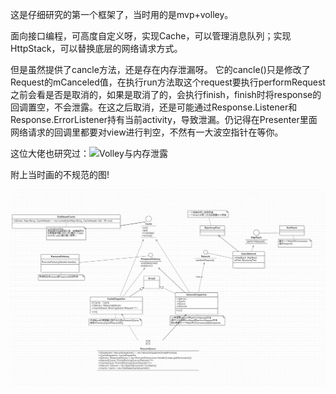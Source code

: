 这是仔细研究的第一个框架了，当时用的是mvp+volley。

面向接口编程，可高度自定义呀，实现Cache，可以管理消息队列；实现HttpStack，可以替换底层的网络请求方式。

但是虽然提供了cancle方法，还是存在内存泄漏呀。
它的cancle()只是修改了Request的mCanceled值，在执行run方法取这个request要执行performRequest之前会看是否是取消的，如果是取消了的，会执行finish，finish时将response的回调置空，不会泄露。在这之后取消，还是可能通过Response.Listener和Response.ErrorListener持有当前activity，导致泄漏。仍记得在Presenter里面网络请求的回调里都要对view进行判空，不然有一大波空指针在等你。

这位大佬也研究过：![Volley与内存泄露](https://www.jianshu.com/p/83fd6efe0703)

附上当时画的不规范的图!

![(类图)](/images/volley.png)